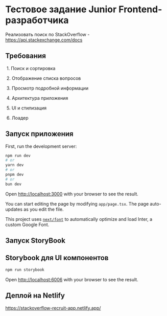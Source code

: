 # Тестовое задание Junior Frontend-разработчика

Реализовать поиск по StackOverflow - https://api.stackexchange.com/docs

## Требования

<img src="https://cdn.jsdelivr.net/gh/Readme-Workflows/Readme-Icons@main/icons/octicons/ApprovedChanges.svg" alt=''> 1. Поиск и сортировка <img src="https://cdn.jsdelivr.net/gh/Readme-Workflows/Readme-Icons@main/icons/octicons/ApprovedChanges.svg" alt=''>

<img src="https://cdn.jsdelivr.net/gh/Readme-Workflows/Readme-Icons@main/icons/octicons/ApprovedChanges.svg" alt=''> 2. Отображение списка вопросов <img src="https://cdn.jsdelivr.net/gh/Readme-Workflows/Readme-Icons@main/icons/octicons/ApprovedChanges.svg" alt=''>

<img src="https://cdn.jsdelivr.net/gh/Readme-Workflows/Readme-Icons@main/icons/octicons/ApprovedChanges.svg" alt=''> 3. Просмотр подробной информации <img src="https://cdn.jsdelivr.net/gh/Readme-Workflows/Readme-Icons@main/icons/octicons/ApprovedChanges.svg" alt=''>

<img src="https://cdn.jsdelivr.net/gh/Readme-Workflows/Readme-Icons@main/icons/octicons/ApprovedChanges.svg" alt=''> 4. Архитектура приложения <img src="https://cdn.jsdelivr.net/gh/Readme-Workflows/Readme-Icons@main/icons/octicons/ApprovedChanges.svg" alt=''>

<img src="https://cdn.jsdelivr.net/gh/Readme-Workflows/Readme-Icons@main/icons/octicons/ApprovedChanges.svg" alt=''> 5. UI и стилизация <img src="https://cdn.jsdelivr.net/gh/Readme-Workflows/Readme-Icons@main/icons/octicons/ApprovedChanges.svg" alt=''>

<img src="https://cdn.jsdelivr.net/gh/Readme-Workflows/Readme-Icons@main/icons/octicons/ApprovedChanges.svg" alt=''> 6. Лоадер <img src="https://cdn.jsdelivr.net/gh/Readme-Workflows/Readme-Icons@main/icons/octicons/ApprovedChanges.svg" alt=''>

## Запуск приложения

First, run the development server:

```bash
npm run dev
# or
yarn dev
# or
pnpm dev
# or
bun dev
```

Open [http://localhost:3000](http://localhost:3000) with your browser to see the result.

You can start editing the page by modifying `app/page.tsx`. The page auto-updates as you edit the file.

This project uses [`next/font`](https://nextjs.org/docs/basic-features/font-optimization) to automatically optimize and load Inter, a custom Google Font.

## Запуск StoryBook

## Storybook для UI компонентов

```bash
npm run storybook

```

Open [http://localhost:6006](http://localhost:6006) with your browser to see the result.

## Деплой на Netlify

https://stackoverflow-recruit-app.netlify.app/
